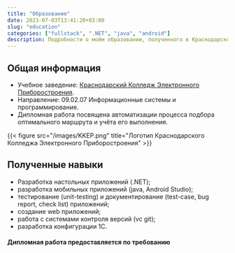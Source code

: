 ```yaml
---
title: "Образование"
date: 2023-07-03T13:41:20+03:00
slug: "education"
categories: ["fullstack", ".NET", "java", "android"]
description: Подробности о моём образовании, полученного в Краснодарском Колледже Электронного Приборостроения
---
```


## Общая информация

- Учебное заведение: [Краснодарский Колледж Электронного Приборостроения](https://kkep.ru/).
- Направление: 09.02.07 Информационные системы и программирование.
- Дипломная работа посвящена автоматизации процесса подбора оптимального маршрута и учёта его выполнения.

{{< figure src="/images/KKEP.png" title="Логотип Краснодарского Колледжа Электронного Приборостроения" >}}

## Полученные навыки

- Разработка настольных приложений (.NET);
- разработка мобильных приложений (java, Android Studio);
- тестирование (unit-testing) и документирование (test-case, bug report, check list) приложений;
- создание web приложений;
- работа с системами контроля версий (vc git);
- разработка конфигурации 1С.

#### Дипломная работа предоставляется по требованию